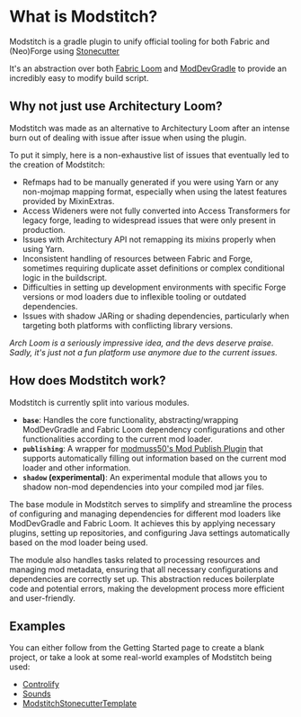 # What is Modstitch?

Modstitch is a gradle plugin to unify official tooling for both Fabric and (Neo)Forge using [Stonecutter](https://stonecutter.kikugie.dev/)

It's an abstraction over both [Fabric Loom](https://github.com/FabricMC/loom) and [ModDevGradle](https://github.com/neoforged/ModDevGradle) to provide an incredibly easy to modify build script.

## Why not just use Architectury Loom?

Modstitch was made as an alternative to Architectury Loom after an intense burn out of dealing with issue after issue when using the plugin.

To put it simply, here is a non-exhaustive list of issues that eventually led to the creation of Modstitch:

- Refmaps had to be manually generated if you were using Yarn or any non-mojmap mapping format, especially when using the latest features provided by MixinExtras.
- Access Wideners were not fully converted into Access Transformers for legacy forge, leading to widespread issues that were only present in production.
- Issues with Architectury API not remapping its mixins properly when using Yarn.
- Inconsistent handling of resources between Fabric and Forge, sometimes requiring duplicate asset definitions or complex conditional logic in the buildscript.
- Difficulties in setting up development environments with specific Forge versions or mod loaders due to inflexible tooling or outdated dependencies.
- Issues with shadow JARing or shading dependencies, particularly when targeting both platforms with conflicting library versions.

*Arch Loom is a seriously impressive idea, and the devs deserve praise. Sadly, it's just not a fun platform use anymore due to the current issues.*

## How does Modstitch work?

Modstitch is currently split into various modules.

- **`base`**: Handles the core functionality, abstracting/wrapping ModDevGradle and Fabric Loom dependency configurations and other functionalities according to the current mod loader.
- **`publishing`**: A wrapper for [modmuss50's Mod Publish Plugin](https://modmuss50.github.io/mod-publish-plugin/) that supports automatically filling out information based on the current mod loader and other information.
- **`shadow` (experimental)**: An experimental module that allows you to shadow non-mod dependencies into your compiled mod jar files.

The base module in Modstitch serves to simplify and streamline the process of configuring and managing dependencies for different mod loaders like ModDevGradle and Fabric Loom. It achieves this by applying necessary plugins, setting up repositories, and configuring Java settings automatically based on the mod loader being used.

The module also handles tasks related to processing resources and managing mod metadata, ensuring that all necessary configurations and dependencies are correctly set up. This abstraction reduces boilerplate code and potential errors, making the development process more efficient and user-friendly.

## Examples

You can either follow from the Getting Started page to create a blank project, or take a look at some real-world examples of Modstitch being used:

- [Controlify](https://github.com/isXander/Controlify)
- [Sounds](https://github.com/IMB11/Sounds)
- [ModstitchStonecutterTemplate](https://github.com/modstitch/modstitch-stonecutter-template)
